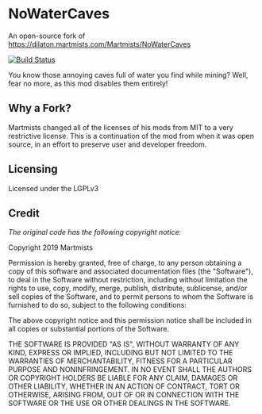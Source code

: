 # NoWaterCaves

An open-source fork of https://dilaton.martmists.com/Martmists/NoWaterCaves

[![Build Status](https://drone.dilaton.martmists.com/api/badges/Martmists/NoWaterCaves/status.svg)](https://drone.dilaton.martmists.com/Martmists/NoWaterCaves)

You know those annoying caves full of water you find while mining? Well, fear no more, as this mod disables them entirely!

## Why a Fork?

Martmists changed all of the licenses of his mods from MIT to a very restrictive license. This is a continuation of the mod from when it was open source, in an effort to preserve user and developer freedom.


## Licensing

Licensed under the LGPLv3


## Credit

*The original code has the following copyright notice:*

Copyright 2019 Martmists

Permission is hereby granted, free of charge, to any person obtaining a copy of this software and associated documentation files (the "Software"), to deal in the Software without restriction, including without limitation the rights to use, copy, modify, merge, publish, distribute, sublicense, and/or sell copies of the Software, and to permit persons to whom the Software is furnished to do so, subject to the following conditions:

The above copyright notice and this permission notice shall be included in all copies or substantial portions of the Software.

THE SOFTWARE IS PROVIDED "AS IS", WITHOUT WARRANTY OF ANY KIND, EXPRESS OR IMPLIED, INCLUDING BUT NOT LIMITED TO THE WARRANTIES OF MERCHANTABILITY, FITNESS FOR A PARTICULAR PURPOSE AND NONINFRINGEMENT. IN NO EVENT SHALL THE AUTHORS OR COPYRIGHT HOLDERS BE LIABLE FOR ANY CLAIM, DAMAGES OR OTHER LIABILITY, WHETHER IN AN ACTION OF CONTRACT, TORT OR OTHERWISE, ARISING FROM, OUT OF OR IN CONNECTION WITH THE SOFTWARE OR THE USE OR OTHER DEALINGS IN THE SOFTWARE.

